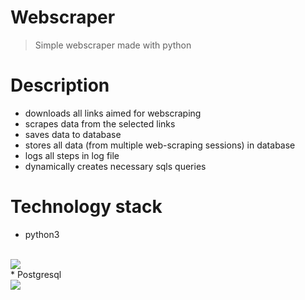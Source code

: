# Webscraper
> Simple webscraper made with python

# Description

- downloads all links aimed for webscraping
- scrapes data from the selected links 
- saves data to database 
- stores all data (from multiple web-scraping sessions) in database
- logs all steps in log file 
- dynamically creates necessary sqls queries 

# Technology stack

* python3 
<br>
<img src="https://www.python.org/static/community_logos/python-powered-w-200x80.png">
<br>
* Postgresql
<br>
<img src="https://wiki.postgresql.org/wiki/File:PostgreSQL_logo.3colors.120x120.png">
<br>


